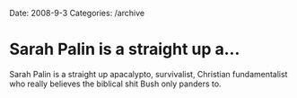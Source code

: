 Date: 2008-9-3
Categories: /archive

# Sarah Palin is a straight up a...

Sarah Palin is a straight up apacalypto, survivalist, Christian fundamentalist who really believes the biblical shit Bush only panders to.
